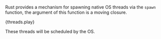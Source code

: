 Rust provides a mechanism for spawning native OS threads via the `spawn`
function, the argument of this function is a moving closure.

{threads.play}

These threads will be scheduled by the OS.
